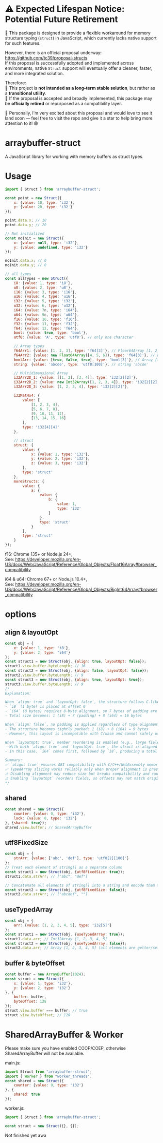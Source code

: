 # ⚠ Expected Lifespan Notice: Potential Future Retirement
🧭 This package is designed to provide a flexible workaround for memory structure typing (`struct`) in JavaScript, which currently lacks native support for such features.

However, there is an official proposal underway: https://github.com/tc39/proposal-structs  
If this proposal is successfully adopted and implemented across environments, native `Struct` support will eventually offer a cleaner, faster, and more integrated solution.

Therefore:  
📌 This project is **not intended as a long-term stable solution**, but rather as a **transitional utility**.  
📅 If the proposal is accepted and broadly implemented, this package may be **officially retired** or repurposed as a compatibility layer.

💬 Personally, I'm very excited about this proposal and would love to see it land soon — feel free to visit the repo and give it a star to help bring more attention to it! 😄
# arraybuffer-struct

A JavaScript library for working with memory buffers as struct types.

# Usage

```javascript
import { Struct } from 'arraybuffer-struct';

const point = new Struct({
    x: {value: 10, type: 'i32'},
    y: {value: 20, type: 'i32'}
});

point.data.x; // 10
point.data.y; // 20

// Not initialized
const noInit = new Struct({
    x: {value: null, type: 'i32'},
    y: {value: undefined, type: 'i32'}
});

noInit.data.x; // 0
noInit.data.y; // 0

// all types
const allTypes = new Struct({
    i8: {value: 1, type: 'i8'},
    u8: {value: 2, type: 'u8'},
    i16: {value: 3, type: 'i16'},
    u16: {value: 4, type: 'u16'},
    i32: {value: 5, type: 'i32'},
    u32: {value: 6, type: 'u32'},
    i64: {value: 7n, type: 'i64'},
    u64: {value: 9n, type: 'u64'},
    f16: {value: 10, type: 'f16'}, 
    f32: {value: 11, type: 'f32'},
    f64: {value: 12, type: 'f64'},
    bool: {value: true, type: 'bool'},
    utf8: {value: 'A', type: 'utf8'}, // only one character

    // Array types
    f64Arr1: {value: [1, 2, 3], type: 'f64[3]'}, // Floar64Array [1, 2, 3]
    f64Arr2: {value: new Float64Array([4, 5, 6]), type: 'f64[3]'}, // Floar64Array [4, 5, 6]
    boolArr: {value: [true, false, true], type: 'bool[3]'}, // Array [true, false, true]
    string: {value: 'abcde', type: 'utf8[100]'}, // string 'abcde'

    // Multidimensional Array
    i32Arr2D_1: {value: [[1, 2], [3, 4]], type: 'i32[2][2]'},
    i32Arr2D_2: {value: new Int32Array([1, 2, 3, 4]), type: 'i32[2][2]'},
    i32Arr2D_3: {value: [1, 2, 3, 4], type: 'i32[2][2]'},

    i32Mat4x4: {
        value: [
            [1, 2, 3, 4],
            [5, 6, 7, 8],
            [9, 10, 11, 12],
            [13, 14, 15, 16]
        ],
        type: 'i32[4][4]'
    },

    // struct
    struct: {
        value: {
            x: {value: 1, type: 'i32'},
            y: {value: 2, type: 'i32'},
            z: {value: 3, type: 'i32'}
        },
        type: 'struct'
    },
    moreStructs: {
        value: {
            a: {
                value: {
                    b: {
                        value: 1,
                        type: 'i32'
                    }
                },
                type: 'struct'
            }
        },
        type: 'struct'
    }
});
```

f16: Chrome 135+ or Node.js 24+,  
See: https://developer.mozilla.org/en-US/docs/Web/JavaScript/Reference/Global_Objects/Float16Array#browser_compatibility

i64 & u64: Chrome 67+ or Node.js 10.4+,  
See: https://developer.mozilla.org/en-US/docs/Web/JavaScript/Reference/Global_Objects/BigInt64Array#browser_compatibility

# options

## align & layoutOpt
```javascript
const obj = {
    x: {value: 1, type: 'i8'},
    y: {value: 2, type: 'i64'}
};
const struct1 = new Struct(obj, {align: true, layoutOpt: false});
struct1.view.buffer.byteLength; // 16
const struct2 = new Struct(obj, {align: false, layoutOpt: false});
struct2.view.buffer.byteLength; // 9
const struct3 = new Struct(obj, {align: true, layoutOpt: true});
struct3.view.buffer.byteLength; // 9
/*
Explanation:

When `align: true` and `layoutOpt: false`, the structure follows C-like natural alignment:
- `i8` (1 byte) is placed at offset 0
- `i64` (8 bytes) requires 8-byte alignment, so 7 bytes of padding are inserted
- Total size becomes: 1 (i8) + 7 (padding) + 8 (i64) = 16 bytes

When `align: false`, no padding is applied regardless of type alignment.
- The structure becomes tightly packed: 1 (i8) + 8 (i64) = 9 bytes
- However, this layout is incompatible with C/wasm and cannot safely use TypedArray slicing for certain fields.

When `layoutOpt: true`, member reordering is enabled (e.g., large fields come first) to minimize padding.
- With both `align: true` and `layoutOpt: true`, the struct is aligned but members are reordered to reduce size.
- In this case, `i64` comes first, followed by `i8`, producing a total size of 9 bytes without breaking alignment.

Summary:
✅ `align: true` ensures ABI compatibility with C/C++/WebAssembly memory layout  
✅ TypedArray slicing works reliably only when proper alignment is preserved  
⚠ Disabling alignment may reduce size but breaks compatibility and causes potential slicing errors
⚠ Enabling `layoutOpt` reorders fields, so offsets may not match original field order — this is not ideal if field layout must match exactly (e.g., in wasm interop)
*/

```

## shared
```javascript
const shared = new Struct({
    counter: {value: 0, type: 'i32'},
    lock: {value: 0, type: 'i32'}
}, {shared: true});
shared.view.buffer; // SharedArrayBuffer
```

## utf8FixedSize
```javascript
const obj = {
    strArr: {value: ['abc', 'def'], type: 'utf8[2][100]'}
};
// Treat each element of string[] as a separate column
const struct1 = new Struct(obj, {utf8FixedSize: true});
struct1.data.strArr; // ["abc", "def"]

// Concatenate all elements of string[] into a string and encode them together
const struct2 = new Struct(obj, {utf8FixedSize: false});
struct2.data.strArr; // ["abcdef", ""]
```

## useTypedArray
```javascript
const obj = {
    arr: {value: [1, 2, 3, 4, 5], type: 'i32[5]'}
};
const struct1 = new Struct(obj, {useTypedArray: true});
struct1.data.arr; // Int32Array [1, 2, 3, 4, 5]
const struct2 = new Struct(obj, {useTypedArray: false});
struct2.data.arr; // Array [1, 2, 3, 4, 5] (all elements are getter/setter)
```

## buffer & byteOffset
```javascript
const buffer = new ArrayBuffer(1024);
const struct = new Struct({
    x: {value: 1, type: 'i32'},
    y: {value: 2, type: 'i32'}
}, {
    buffer: buffer,
    byteOffset: 128
});
struct.view.buffer === buffer; // true
struct.view.byteOffset; // 128
```

# SharedArrayBuffer & Worker

Please make sure you have enabled COOP/COEP, otherwise SharedArrayBuffer will not be available.

main.js:
```javascript
import Struct from "arraybuffer-struct";
import { Worker } from "worker_threads";
const shared = new Struct({
    counter: {value: 0, type: 'i32'}
}, {
    shared: true
});
```

worker.js:
```javascript
import { Struct } from 'arraybuffer-struct';

const struct = new Struct({}, {});
```


Not finished yet awa